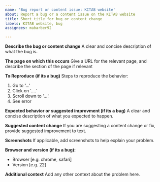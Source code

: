 ```yaml
---
name: 'Bug report or content issue: KITAB website'
about: Report a bug or a content issue on the KITAB website
title: Short title for bug or content change
labels: KITAB website, bug
assignees: mabarber92

---
```


**Describe the bug or content change**
A clear and concise description of what the bug is.

**The page on which this occurs**
Give a URL for the relevant page, and describe the section of the page if relevant

**To Reproduce (if its a bug)**
Steps to reproduce the behavior:
1. Go to '...'
2. Click on '....'
3. Scroll down to '....'
4. See error

**Expected behavior or suggested improvment (if its a bug)**
A clear and concise description of what you expected to happen.

**Suggested content change**
If you are suggesting a content change or fix, provide suggested improvement to text.

**Screenshots**
If applicable, add screenshots to help explain your problem.

**Browser and version (if its a bug):**
 - Browser [e.g. chrome, safari]
 - Version [e.g. 22]

**Additional context**
Add any other context about the problem here.
